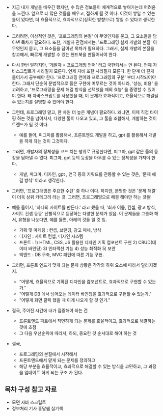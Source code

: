 
- 지금 내가 개발을 배우긴 했지만, 수 많은 정보들이 체계적으로 쌓여가는데 어려움을 느낀다. 앞으로 더 많은 것들을 배우고, 접하게 될 것 이다. 이것이 쌓일 수 있는 틀이 있다면, 더 효율적으로, 효과적으로(정확한 방향으로) 쌓일 수 있다고 생각한다. 
- 그러려면, 이상적인 것은, '프로그래밍의 본질' 이 무엇인지를 묻고, 그 요소들을 담아낸 목차가 필요하다. 또한, 개발자 관점에서는, '프로그래밍 실제 개발의 본질' 이 무엇인지 묻고, 그 요소들을 담아낸 목차가 필요하다. 그래서, 실제 개발의 본질을 참고해서, 빠르게 개발할 수 있는 핸드북을 만들어놔야 한다. 
- 다시 한번 말하지만, '개발자 = 프로그래밍 언어' 라고 국한되서는 안 된다. 언제 자바스크립트가 사라질지 모른다. 언제 자바 또한 사라질지 모른다. 한 단계 더 깊게 들어가서 공부해야 한다. '프로그래밍 언어와 프로그래밍의 구분' 부터 시작되어야 한다. 그래서 단순히 문법적으로 옳은 구현에 머무르는 것이 아니라, '성능, 비용' 을 고려하고, '프로그래밍을 문제 해결 방식을 선택했을 때의 효능' 을 증명할 수 있어야 한다. 왜 자바스크립트를 사용했을 때, 이 문제가 효과적이고, 효율적으로 해결될 수 있는지를 설명할 수 있어야 한다. 

- 그런데, 프로그래밍 말고, 한 차원 더 높은 개념이 필요하다. 왜냐면, 이제 직접 타이핑 하는 것을 넘어서서, 다양한 툴이 나오고 있고, 그 툴을 조합해서, 개발하는 것이 트렌드가 될 것 이다. 
	- 예를 들어, 피그마를 활용해서, 프론트엔드 개발을 하고, gpt 를 활용해서 개발을 하게 되는 것이 그것이다. 

- 그러면, 개발자의 정체성을 코드 치는 행위로 규정한다면, 피그마, gpt 같은 툴의 등장을 담아낼 수 없다. 피그마, gpt 등의 등장을 아우를 수 있는 정체성을 가져야 한다. 
	- 개발, 피그마, 디자인, gpt , 연극 등의 키워드를 관통할 수 있는 것은, '문제 해결 방식' 이라고 생각한다. 

- 그러면, '프로그래밍은 주요한 수단' 중 하나 이다. 하지만, 분명한 것은 '문제 해결' 이 더욱 상위 카테고리 라는 것. 그러면, 프로그래밍으로 해결 해야만 하는 것들! 

- 예를 들어서, '하나의 사이트를 만든다.' 라고 했을 때, '회사 이름, 컨셉, 광고 방식, 사이트 컨셉 등등' 산별적으로 등장하는 다양한 문제가 있음. 이 문제들을 그룹화 해서, 유형을 나눈다면, 예를 들면, 아래의 것들 일 것 임. 
	- 기획 및 마케팅 : 컨셉, 브랜딩, 광고 매체, 방식 
	- 디자인 : 사이트 컨셉, 디자인 시스템 
	- 프론트 : 1) HTML, CSS, JS 활용한 디자인 기획 컴포넌트 구현 2) CRUD(데이터 바인딩) 3) 인터랙션 기능 4) 성능 최적화 5) 보안 
	- 백엔드 : DB 구축, MVC 패턴에 따른 기능 구현. 

- 그러면, 프론트 엔드가 맞게 되는 문제 상황은 각각의 하위 요소에 따라서 달라지겠지. 
	- "어떻게, 효율적으로 기획된 디자인을 컴포넌트로, 효과적으로 구현할 수 있는가." 
	- "어떻게 DB 에서 넘어오는 데이터 바인딩을 효과적으로 구현할 수 있는가."
	- "어떻게 화면 클릭 했을 때 이게 나오게 할 것 인가."


- 결국, 주어진 시간에 내가 집중해야 하는 건 
	- 프론트엔드 파트에서 직면하게 되는 문제를 효율적이고, 효과적으로 해결하는 것에 초점 
	- 그 다음 우선순위에 따라서, 하되, 중요한 것 순서대로 해야 하는 것 


- 결국, 
	- 프로그래밍의 본질에서 시작해서 
	- 프론트엔드에서 맡게 되는 문제를 정의하고 
	- 해당 부분을 효율적이고, 효과적으로 해결할 수 있는 방식을 고민하고, 그 과정을 업데이트 하게 되는 구조 가 된다. 



## 목차 구성 참고 자료 
- 모던 자바 스크립트 
- 정보처리 기사 흥달쌤 실기책 